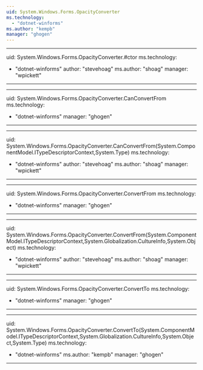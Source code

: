 ```yaml
---
uid: System.Windows.Forms.OpacityConverter
ms.technology: 
  - "dotnet-winforms"
ms.author: "kempb"
manager: "ghogen"
---
```


---
uid: System.Windows.Forms.OpacityConverter.#ctor
ms.technology: 
  - "dotnet-winforms"
author: "stevehoag"
ms.author: "shoag"
manager: "wpickett"
---

---
uid: System.Windows.Forms.OpacityConverter.CanConvertFrom
ms.technology: 
  - "dotnet-winforms"
manager: "ghogen"
---

---
uid: System.Windows.Forms.OpacityConverter.CanConvertFrom(System.ComponentModel.ITypeDescriptorContext,System.Type)
ms.technology: 
  - "dotnet-winforms"
author: "stevehoag"
ms.author: "shoag"
manager: "wpickett"
---

---
uid: System.Windows.Forms.OpacityConverter.ConvertFrom
ms.technology: 
  - "dotnet-winforms"
manager: "ghogen"
---

---
uid: System.Windows.Forms.OpacityConverter.ConvertFrom(System.ComponentModel.ITypeDescriptorContext,System.Globalization.CultureInfo,System.Object)
ms.technology: 
  - "dotnet-winforms"
author: "stevehoag"
ms.author: "shoag"
manager: "wpickett"
---

---
uid: System.Windows.Forms.OpacityConverter.ConvertTo
ms.technology: 
  - "dotnet-winforms"
manager: "ghogen"
---

---
uid: System.Windows.Forms.OpacityConverter.ConvertTo(System.ComponentModel.ITypeDescriptorContext,System.Globalization.CultureInfo,System.Object,System.Type)
ms.technology: 
  - "dotnet-winforms"
ms.author: "kempb"
manager: "ghogen"
---
